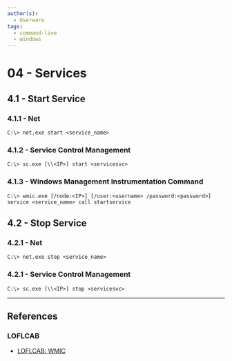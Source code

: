 ```yaml
---
author(s):
  - Userware
tags:
  - command-line
  - windows
---
```

# 04 - Services

## 4.1 - Start Service

### 4.1.1 - Net

```
C:\> net.exe start <service_name>
```

### 4.1.2 - Service Control Management

```
C:\> sc.exe [\\<IP>] start <servicesvc>
```

### 4.1.3 - Windows Management Instrumentation Command

```
C:\> wmic.exe [/node:<IP>] [/user:<username> /password:<password>] service <service_name> call startservice
```

## 4.2 - Stop Service

### 4.2.1 - Net

```
C:\> net.exe stop <service_name>
```

### 4.2.1 - Service Control Management

```
C:\> sc.exe [\\<IP>] stop <servicesvc>
```

---
## References

### LOFLCAB

- [LOFLCAB: WMIC](https://lofl-project.github.io/loflcab/Binaries/wmic/)
